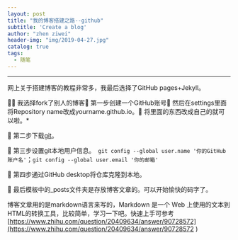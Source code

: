 ```yaml
---
layout: post
title: "我的博客搭建之路--github"
subtitle: 'Create a blog'
author: "zhen ziwei"
header-img: "img/2019-04-27.jpg"
catalog: true
tags:
  - 随笔
---
```




---

网上关于搭建博客的教程非常多，我最后选择了GitHub pages+Jekyll。

 我选择fork了别人的博客 第一步创建一个GitHub账号  然后在settings里面将Repository name改成yourname.github.io。  将里面的东西改成自己的就可以啦。*

 第二步下载[git](https://git-scm.com/)。

 第三步设置git本地用户信息。`  git config --global user.name '你的GitHub账户名' `；` git config --global user.email '你的邮箱' `

 第四步通过GitHub desktop将仓库克隆到本地。

 最后模板中的_posts文件夹是存放博客文章的。可以开始愉快的码字了。

博客文章用的是markdown语言来写的，Markdown 是一个 Web 上使用的文本到HTML的转换工具，比较简单，学习一下吧。快速上手可参考[https://www.zhihu.com/question/20409634/answer/90728572](https://www.zhihu.com/question/20409634/answer/90728572
)
